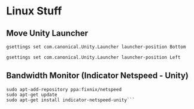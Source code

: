 # Linux Stuff

## Move Unity Launcher

```gsettings set com.canonical.Unity.Launcher launcher-position Bottom```

```gsettings set com.canonical.Unity.Launcher launcher-position Left```

## Bandwidth Monitor (Indicator Netspeed - Unity)

```sudo apt-get install dconf-editor
sudo apt-add-repository ppa:fixnix/netspeed
sudo apt-get update
sudo apt-get install indicator-netspeed-unity```

